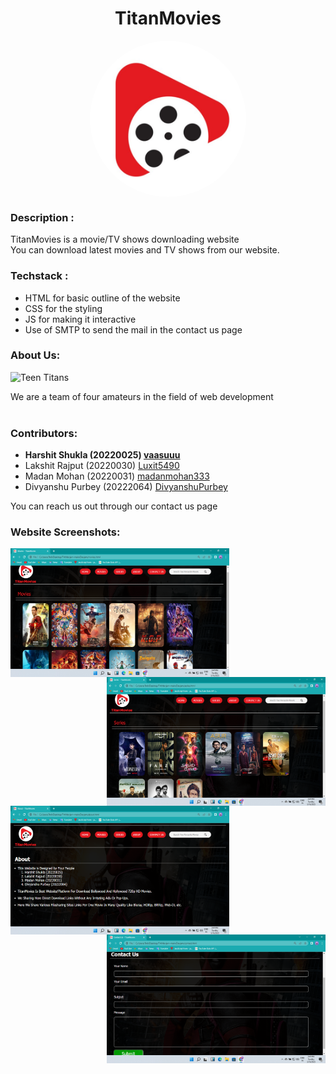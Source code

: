 # <h1 align="center">TitanMovies</h1>
<p align='center'>
<img align='center' alt='TitanMovies' height='250px' width='250px' style="border-radius:100%; " src="Devjam/Images/logo.jpg" >
</p>

### Description :

TitanMovies is a movie/TV shows downloading website<br>
You can download latest movies and TV shows from our website.

### Techstack : 

<ul>
  <li>HTML for basic outline of the website</li>
  <li>CSS for the styling</li>
  <li>JS for making it interactive</li>
  <li>Use of SMTP to send the mail in the contact us page</li>
</ul>



### About Us:
<img alt='Teen Titans' height='150px' width='150px' src="https://www.stoneykins.com/Patterns/product_images/w/310/Teen_Titans_Logo_03_tn__73898_std.png" >

We are a team of four amateurs in the field of web development<br>
<br>                                    
### Contributors:
<ul>
  <li><b>Harshit Shukla    (20220025)  <a href="https://github.com/vaasuuu">vaasuuu</a></b></li>
  <li>Lakshit Rajput    (20220030)  <a href="https://github.com/Luxit5490">Luxit5490</a>      </li>
  <li>Madan Mohan  (20220031)  <a href="https://github.com/madanmohan333">madanmohan333</a>  </li>
  <li>Divyanshu Purbey       (20222064)  <a href="https://github.com/DivyanshuPurbey">DivyanshuPurbey</a></li>
</ul>
                                                                
You can reach us out through our contact us page

### Website Screenshots:
<p style="align-items:center;">
  <img alt='screenshot' height='206px' width='350px' align="left" src="Devjam/Images/Screenshot (16).png" >
  <br>
  <img alt='screenshot' height='206px' width='350px' align="right"  src="Devjam/Images/Screenshot (17).png" >
  <br>
  <img alt='screenshot' height='206px' width='350px' align="left"  src="Devjam/Images/Screenshot (18).png" >
  <br>
  <img alt='screenshot' height='206px' width='350px' align="right" src="Devjam/Images/Screenshot (19).png" >
  <br>
</p>
